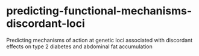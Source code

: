# predicting-functional-mechanisms-discordant-loci
 Predicting mechanisms of action at genetic loci associated with discordant effects on type 2 diabetes and abdominal fat accumulation
